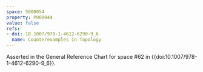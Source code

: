 ```yaml
---
space: S000054
property: P000044
value: false
refs:
- doi: 10.1007/978-1-4612-6290-9_6
  name: Counterexamples in Topology
---
```


Asserted in the General Reference Chart for space #62 in
{{doi:10.1007/978-1-4612-6290-9_6}}.
